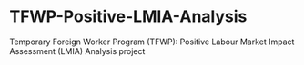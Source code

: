 # TFWP-Positive-LMIA-Analysis
Temporary Foreign Worker Program (TFWP): Positive Labour Market Impact Assessment (LMIA) Analysis project
